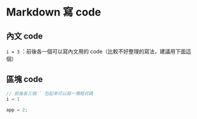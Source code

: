 # Markdown 寫 code
## 內文 code
`i = 3` ：前後各一個可以寫內文用的 code（比較不好整理的寫法，建議用下面這個）

## 區塊 code
```jsx
// 前後各三個 ` 包起來可以寫一塊程式碼
i = 1
```

```python
app = 2;
```